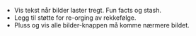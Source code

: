 * Vis tekst når bilder laster tregt. Fun facts og stash.
* Legg til støtte for re-orging av rekkefølge.
* Pluss og vis alle bilder-knappen må komme nærmere bildet.
